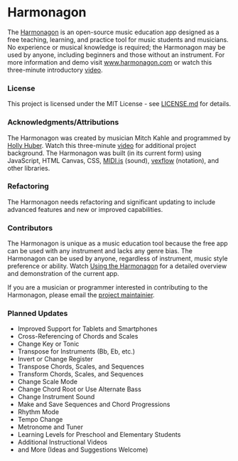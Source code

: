 # Harmonagon

The [Harmonagon](http://www.harmonagon.com/) is an open-source music education app designed as a free teaching, learning, and practice tool for music students and musicians. No experience or musical knowledge is required; the Harmonagon may be used by anyone, including beginners and those without an instrument. For more information and demo visit www.harmonagon.com or watch this three-minute introductory [video](https://www.youtube.com/watch?time_continue=1&v=rWmZq-XwtO8).
 
### License

This project is licensed under the MIT License - see [LICENSE.md](https://github.com/Harmonagon/Harmonagon/tree/master/LICENSE.md) for details.

### Acknowledgments/Attributions

The Harmonagon was created by musician Mitch Kahle and programmed by [Holly Huber](https://github.com/HollyJHuber). Watch this three-minute [video](https://www.youtube.com/watch?v=ofEOS-WSSP0) for additional project background. The Harmonagon was built (in its current form) using JavaScript, HTML Canvas, CSS, [MIDI.js](https://github.com/mudcube/MIDI.js) (sound), [vexflow](https://github.com/0xfe/vexflow) (notation), and other libraries.

### Refactoring

The Harmonagon needs refactoring and significant updating to include advanced features and new or improved capabilities. 

### Contributors

The Harmonagon is unique as a music education tool because the free app can be used with any instrument and lacks any genre bias. The Harmonagon can be used by anyone, regardless of instrument, music style preference or ability. Watch [Using the Harmonagon](https://www.youtube.com/watch?v=ob1CdGbHpeA) for a detailed overview and demonstration of the current app.

If you are a musician or programmer interested in contributing to the Harmonagon, please email the [project maintainier](mailto:mitch@harmonagon.com).

### Planned Updates

*	Improved Support for Tablets and Smartphones 
*	Cross-Referencing of Chords and Scales
*	Change Key or Tonic
*	Transpose for Instruments (Bb, Eb, etc.)
*	Invert or Change Register
*	Transpose Chords, Scales, and Sequences
*	Transform Chords, Scales, and Sequences
*	Change Scale Mode
*	Change Chord Root or Use Alternate Bass
*	Change Instrument Sound
*	Make and Save Sequences and Chord Progressions
*	Rhythm Mode
*	Tempo Change 
*	Metronome and Tuner
*	Learning Levels for Preschool and Elementary Students
*	Additional Instructional Videos
*	and More (Ideas and Suggestions Welcome)
